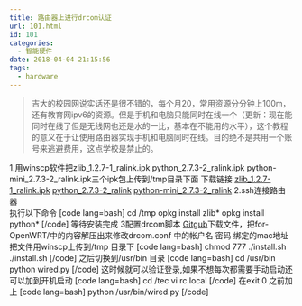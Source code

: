 ```yaml
---
title: 路由器上进行drcom认证
url: 101.html
id: 101
categories:
  - 智能硬件
date: 2018-04-04 21:15:56
tags: 
  - hardware
---
```


> 吉大的校园网说实话还是很不错的，每个月20，常用资源分分钟上100m，还有教育网ipv6的资源。但是手机和电脑只能同时在线一个（更新：现在能同时在线了但是无线网也还是水的一比，基本在不能用的水平），这个教程的意义在于让使用路由器实现手机和电脑同时在线。目的绝不是共用一个账号来逃避费用，这点学校是禁止的。

1.用winscp软件把zlib\_1.2.7-1\_ralink.ipk python\_2.7.3-2\_ralink.ipk python-mini\_2.7.3-2\_ralink.ipk三个ipk包上传到/tmp目录下面 下载链接 [zlib\_1.2.7-1\_ralink.ipk](http://downloads.openwrt.org.cn/PandoraBox/ralink/mt7620_old/packages/zlib_1.2.7-1_ralink.ipk) [python\_2.7.3-2\_ralink](http://downloads.openwrt.org.cn/PandoraBox/ralink/mt7620_old/packages/python_2.7.3-2_ralink.ipk) [python-mini\_2.7.3-2\_ralink](http://downloads.openwrt.org.cn/PandoraBox/ralink/mt7620_old/packages/python-mini_2.7.3-2_ralink.ipk) 2.ssh连接路由器  
执行以下命令 \[code lang=bash\] cd /tmp opkg install zlib* opkg install python* \[/code\] 等待安装完成 3配置drcom脚本 [Gitgub](https://github.com/drcoms/jlu-drcom-client)下载文件，把for-OpenWRT/中的内容解压出来修改drcom.conf 中的帐户名 密码 绑定的mac地址 把文件用winscp上传到/tmp 目录下 \[code lang=bash\] chmod 777 ./install.sh ./install.sh \[/code\] 之后切换到/usr/bin 目录 \[code lang=bash\] cd /usr/bin python wired.py \[/code\] 这时候就可以验证登录,如果不想每次都需要手动启动还可以加到开机启动 \[code lang=bash\] cd /tec vi rc.local \[/code\] 在exit 0 之前加上 \[code lang=bash\] python /usr/bin/wired.py \[/code\]